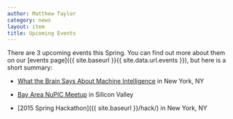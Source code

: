 ```yaml
---
author: Matthew Taylor
category: news
layout: item
title: Upcoming Events
---
```


There are 3 upcoming events this Spring. You can find out more about them on our
[events page]({{ site.baseurl }}{{ site.data.url.events }}), but here is a short
summary:

- [What the Brain Says About Machine Intelligence](http://www.meetup.com/numenta/events/220895892/)
  in New York, NY

- [Bay Area NuPIC Meetup](http://www.meetup.com/numenta/events/220690176/)
  in Silicon Valley

- [2015 Spring Hackathon]({{ site.baseurl }}/hack/) in New York, NY
